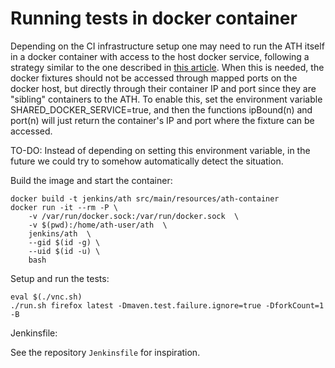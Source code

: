 # Running tests in docker container

Depending on the CI infrastructure setup one may need to run the ATH itself in a docker container with access to the host docker service, following a strategy similar to the one described in [this article](http://jpetazzo.github.io/2015/09/03/do-not-use-docker-in-docker-for-ci/). When this is needed, the docker fixtures should not be accessed through mapped ports on the docker host, but directly through their container IP and port since they are "sibling" containers to the ATH. To enable this, set the environment variable SHARED_DOCKER_SERVICE=true, and then the functions ipBound(n) and port(n) will just return the container's IP and port where the fixture can be accessed.

TO-DO: Instead of depending on setting this environment variable, in the future we could try to somehow automatically detect the situation.

Build the image and start the container:

```
docker build -t jenkins/ath src/main/resources/ath-container
docker run -it --rm -P \
    -v /var/run/docker.sock:/var/run/docker.sock  \
    -v $(pwd):/home/ath-user/ath  \
    jenkins/ath  \
    --gid $(id -g) \
    --uid $(id -u) \
    bash
```

Setup and run the tests:

```
eval $(./vnc.sh)
./run.sh firefox latest -Dmaven.test.failure.ignore=true -DforkCount=1 -B
```

Jenkinsfile:

See the repository `Jenkinsfile` for inspiration.
